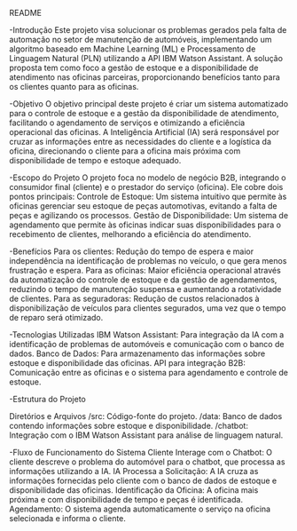 
README

-Introdução
Este projeto visa solucionar os problemas gerados pela falta de automação no setor de manutenção de automóveis, implementando um algoritmo baseado em Machine Learning (ML) e Processamento de Linguagem Natural (PLN) utilizando a API IBM Watson Assistant. A solução proposta tem como foco a gestão de estoque e a disponibilidade de atendimento nas oficinas parceiras, proporcionando benefícios tanto para os clientes quanto para as oficinas.

-Objetivo
O objetivo principal deste projeto é criar um sistema automatizado para o controle de estoque e a gestão da disponibilidade de atendimento, facilitando o agendamento de serviços e otimizando a eficiência operacional das oficinas. A Inteligência Artificial (IA) será responsável por cruzar as informações entre as necessidades do cliente e a logística da oficina, direcionando o cliente para a oficina mais próxima com disponibilidade de tempo e estoque adequado.

-Escopo do Projeto
O projeto foca no modelo de negócio B2B, integrando o consumidor final (cliente) e o prestador do serviço (oficina). Ele cobre dois pontos principais:
Controle de Estoque: Um sistema intuitivo que permite às oficinas gerenciar seu estoque de peças automotivas, evitando a falta de peças e agilizando os processos.
Gestão de Disponibilidade: Um sistema de agendamento que permite às oficinas indicar suas disponibilidades para o recebimento de clientes, melhorando a eficiência do atendimento.

-Benefícios
Para os clientes: Redução do tempo de espera e maior independência na identificação de problemas no veículo, o que gera menos frustração e espera.
Para as oficinas: Maior eficiência operacional através da automatização do controle de estoque e da gestão de agendamentos, reduzindo o tempo de manutenção suspensa e aumentando a rotatividade de clientes.
Para as seguradoras: Redução de custos relacionados à disponibilização de veículos para clientes segurados, uma vez que o tempo de reparo será otimizado.

-Tecnologias Utilizadas
IBM Watson Assistant: Para integração da IA com a identificação de problemas de automóveis e comunicação com o banco de dados.
Banco de Dados: Para armazenamento das informações sobre estoque e disponibilidade das oficinas.
API para integração B2B: Comunicação entre as oficinas e o sistema para agendamento e controle de estoque.

-Estrutura do Projeto

Diretórios e Arquivos
/src: Código-fonte do projeto.
/data: Banco de dados contendo informações sobre estoque e disponibilidade.
/chatbot: Integração com o IBM Watson Assistant para análise de linguagem natural.

-Fluxo de Funcionamento do Sistema
Cliente Interage com o Chatbot: O cliente descreve o problema do automóvel para o chatbot, que processa as informações utilizando a IA.
IA Processa a Solicitação: A IA cruza as informações fornecidas pelo cliente com o banco de dados de estoque e disponibilidade das oficinas.
Identificação da Oficina: A oficina mais próxima e com disponibilidade de tempo e peças é identificada.
Agendamento: O sistema agenda automaticamente o serviço na oficina selecionada e informa o cliente.
